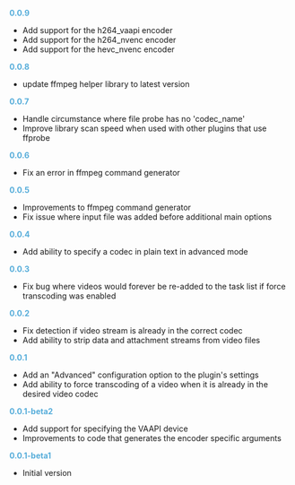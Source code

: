 
**<span style="color:#56adda">0.0.9</span>**
- Add support for the h264_vaapi encoder
- Add support for the h264_nvenc encoder
- Add support for the hevc_nvenc encoder

**<span style="color:#56adda">0.0.8</span>**
- update ffmpeg helper library to latest version

**<span style="color:#56adda">0.0.7</span>**
- Handle circumstance where file probe has no 'codec_name'
- Improve library scan speed when used with other plugins that use ffprobe

**<span style="color:#56adda">0.0.6</span>**
- Fix an error in ffmpeg command generator

**<span style="color:#56adda">0.0.5</span>**
- Improvements to ffmpeg command generator
- Fix issue where input file was added before additional main options

**<span style="color:#56adda">0.0.4</span>**
- Add ability to specify a codec in plain text in advanced mode

**<span style="color:#56adda">0.0.3</span>**
- Fix bug where videos would forever be re-added to the task list if force transcoding was enabled

**<span style="color:#56adda">0.0.2</span>**
- Fix detection if video stream is already in the correct codec
- Add ability to strip data and attachment streams from video files

**<span style="color:#56adda">0.0.1</span>**
- Add an "Advanced" configuration option to the plugin's settings
- Add ability to force transcoding of a video when it is already in the desired video codec

**<span style="color:#56adda">0.0.1-beta2</span>**
- Add support for specifying the VAAPI device
- Improvements to code that generates the encoder specific arguments

**<span style="color:#56adda">0.0.1-beta1</span>**
- Initial version
